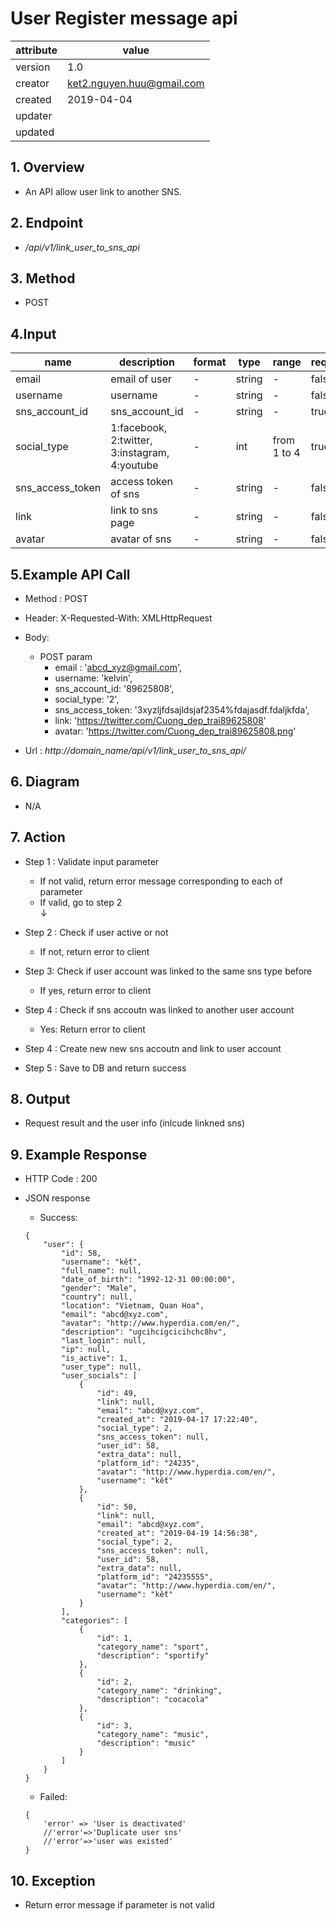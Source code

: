 # User Register message api   

| attribute | value |
|-----------|-------|
| version   | 1.0   |
| creator   | ket2.nguyen.huu@gmail.com |
| created   | 2019-04-04 |
| updater   | 
| updated   |  |

## 1. Overview 

- An API allow user link to another SNS.

## 2. Endpoint

- */api/v1/link_user_to_sns_api*

## 3. Method

- POST

## 4.Input 

name  | description| format | type | range | required
--- | ---| ---| ---|---|---
email|email of user|-|string|-|false 
username|username|-|string|-|false
sns_account_id|sns_account_id|-|string|-|true
social_type|1:facebook, 2:twitter, 3:instagram, 4:youtube|-|int|from 1 to 4|true
sns_access_token|access token of sns|-|string|-|false
link|link to sns page|-|string|-|false
avatar|avatar of sns|-|string|-|false

## 5.Example API Call

- Method : POST

- Header: X-Requested-With: XMLHttpRequest

- Body: 
    - POST param
        - email : 'abcd_xyz@gmail.com',
        - username: 'kelvin',
        - sns_account_id: '89625808',
        - social_type: '2',
        - sns_access_token: '3xyzljfdsajldsjaf2354%fdajasdf.fdaljkfda',
        - link: 'https://twitter.com/Cuong_dep_trai89625808'
        - avatar: 'https://twitter.com/Cuong_dep_trai89625808.png'
        
- Url : *http://domain_name/api/v1/link_user_to_sns_api/*

## 6. Diagram 

- N/A

## 7. Action

- Step 1 : Validate input parameter
    + If not valid, return error message corresponding to each of parameter
    + If valid, go to step 2          
    ↓
    
- Step 2 : Check if user active or not
    + If not, return error to client 
- Step 3: Check if user account was linked to the same sns type before
    + If yes, return error to client 
- Step 4 : Check if sns accoutn was linked to another user account
   + Yes: Return error to client              
- Step 4 : Create new new sns accoutn and link to user account

- Step 5 : Save to DB and return success

## 8. Output

- Request result and the user info (inlcude linkned sns)

## 9. Example Response 

- HTTP Code : 200

- JSON response 
    
    + Success:
    
    ```
    {
        "user": {
            "id": 58,
            "username": "kết",
            "full_name": null,
            "date_of_birth": "1992-12-31 00:00:00",
            "gender": "Male",
            "country": null,
            "location": "Vietnam, Quan Hoa",
            "email": "abcd@xyz.com",
            "avatar": "http://www.hyperdia.com/en/",
            "description": "ugcihcigcicihchc8hv",
            "last_login": null,
            "ip": null,
            "is_active": 1,
            "user_type": null,
            "user_socials": [
                {
                    "id": 49,
                    "link": null,
                    "email": "abcd@xyz.com",
                    "created_at": "2019-04-17 17:22:40",
                    "social_type": 2,
                    "sns_access_token": null,
                    "user_id": 58,
                    "extra_data": null,
                    "platform_id": "24235",
                    "avatar": "http://www.hyperdia.com/en/",
                    "username": "kết"
                },
                {
                    "id": 50,
                    "link": null,
                    "email": "abcd@xyz.com",
                    "created_at": "2019-04-19 14:56:38",
                    "social_type": 2,
                    "sns_access_token": null,
                    "user_id": 58,
                    "extra_data": null,
                    "platform_id": "24235555",
                    "avatar": "http://www.hyperdia.com/en/",
                    "username": "kết"
                }
            ],
            "categories": [
                {
                    "id": 1,
                    "category_name": "sport",
                    "description": "sportify"
                },
                {
                    "id": 2,
                    "category_name": "drinking",
                    "description": "cocacola"
                },
                {
                    "id": 3,
                    "category_name": "music",
                    "description": "music"
                }
            ]
        }
    }
    ```
    
    + Failed: 
    
    ```
    {
        'error' => 'User is deactivated'
        //'error'=>'Duplicate user sns'
        //'error'=>'user was existed'
    }
    ```

## 10. Exception

- Return error message if parameter is not valid 
